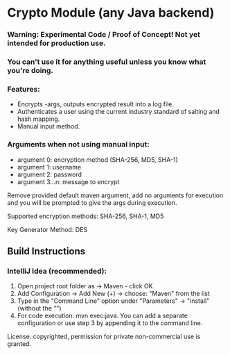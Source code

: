 # Crypto Module (any Java backend)
### Warning: Experimental Code / Proof of Concept! Not yet intended for production use.
### You can't use it for anything useful unless you know what you're doing.
  
### Features:
  - Encrypts -args, outputs encrypted result into a log file. 
  - Authenticates a user using the current industry standard of salting and hash mapping.
  - Manual input method.


### Arguments when not using manual input:
- argument 0: encryption method (SHA-256, MD5, SHA-1)
- argument 1: username
- argument 2: password
- argument 3...n: message to encrypt

Remove provided default maven argument, add no arguments for execution and you will be prompted to give the args
during execution.

Supported encryption methods: SHA-256, SHA-1, MD5

Key Generator Method: DES


## Build Instructions

### IntelliJ Idea (recommended):
1. Open project root folder as -> Maven - click OK
2. Add Configuration -> Add New (+) -> choose: "Maven" from the list
3. Type in the "Command Line" option under "Parameters" -> "install" (without the "")
4. For code execution: mvn exec:java. You can add a separate configuration or use step 3 by appending it to the command line.

License: copyrighted, permission for private non-commercial use is granted.

